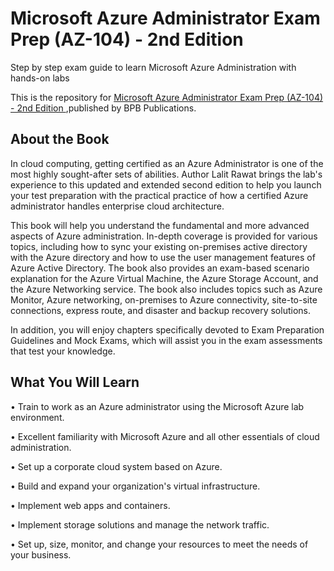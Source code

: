 # Microsoft Azure Administrator Exam Prep (AZ-104) - 2nd Edition

Step by step exam guide to learn Microsoft Azure Administration with hands-on labs

This is the repository for [Microsoft Azure Administrator Exam Prep (AZ-104) - 2nd Edition
](https://in.bpbonline.com/products/microsoft-azure-administrator-exam-prep-az-104-2nd-edition?variant=43679124914414),published by BPB Publications. 

## About the Book
In cloud computing, getting certified as an Azure Administrator is one of the most highly sought-after sets of abilities. Author Lalit Rawat brings the lab's experience to this updated and extended second edition to help you launch your test preparation with the practical practice of how a certified Azure administrator handles enterprise cloud architecture.
 
This book will help you understand the fundamental and more advanced aspects of Azure administration. In-depth coverage is provided for various topics, including how to sync your existing on-premises active directory with the Azure directory and how to use the user management features of Azure Active Directory. The book also provides an exam-based scenario explanation for the Azure Virtual Machine, the Azure Storage Account, and the Azure Networking service. The book also includes topics such as Azure Monitor, Azure networking, on-premises to Azure connectivity, site-to-site connections, express route, and disaster and backup recovery solutions.
 
In addition, you will enjoy chapters specifically devoted to Exam Preparation Guidelines and Mock Exams, which will assist you in the exam assessments that test your knowledge.

## What You Will Learn
•  Train to work as an Azure administrator using the Microsoft Azure lab environment.

•  Excellent familiarity with Microsoft Azure and all other essentials of cloud administration.

•  Set up a corporate cloud system based on Azure.

•  Build and expand your organization's virtual infrastructure.

•  Implement web apps and containers.

•  Implement storage solutions and manage the network traffic.

•  Set up, size, monitor, and change your resources to meet the needs of your business.
